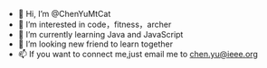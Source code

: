 - 👋 Hi, I’m @ChenYuMtCat
- 👀 I’m interested in code，fitness，archer 
- 🌱 I’m currently learning Java and JavaScript
- 💞️ I’m looking new friend to learn together
- 📫 If you want to connect me,just email me to chen.yu@ieee.org

<!---
ChenYuMtCat/ChenYuMtCat is a ✨ special ✨ repository because its `README.md` (this file) appears on your GitHub profile.
You can click the Preview link to take a look at your changes.
--->

